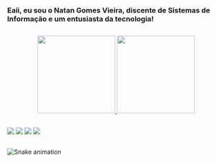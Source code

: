 ### Eaii, eu sou o Natan Gomes Vieira, discente de Sistemas de Informação e um entusiasta da tecnologia!
##
<div align="center">
  <a href="https://github.com/rafaballerini">
  <img height="180em" src="https://github-readme-stats.vercel.app/api?username=natangomesvieira&show_icons=true&theme=nightowl&include_all_commits=true&count_private=true"/>
  <img height="180em" src="https://github-readme-stats.vercel.app/api/top-langs/?username=natangomesvieira&layout=compact&langs_count=7&theme=nightowl"/>
</div>

  ##
  
<div> 
  <a href="https://instagram.com/natangv__" target="_blank"><img src="https://img.shields.io/badge/-Instagram-%23E4405F?style=for-the-badge&logo=instagram&logoColor=white" target="_blank"></a>
  <a href="https://www.behance.net/natangomes8?tracking_source=search_users|Natan%20Gomes" target="_blank"><img src="https://img.shields.io/badge/-Behance-blue?style=for-the-badge&logo=behance&logoColor=white" target="_blank"></a>
  <a href = "mailto:gomesnatan84@gmail.com"><img src="https://img.shields.io/badge/-Gmail-%23333?style=for-the-badge&logo=gmail&logoColor=white" target="_blank"></a>
  <a href="https://www.linkedin.com/in/natangomesv" target="_blank"><img src="https://img.shields.io/badge/-LinkedIn-%230077B5?style=for-the-badge&logo=linkedin&logoColor=white" target="_blank"></a>
  
  ##
![Snake animation](https://github.com/natangomesvieira/natangomesvieira/blob/output/github-contribution-grid-snake.svg)
 
</div>
